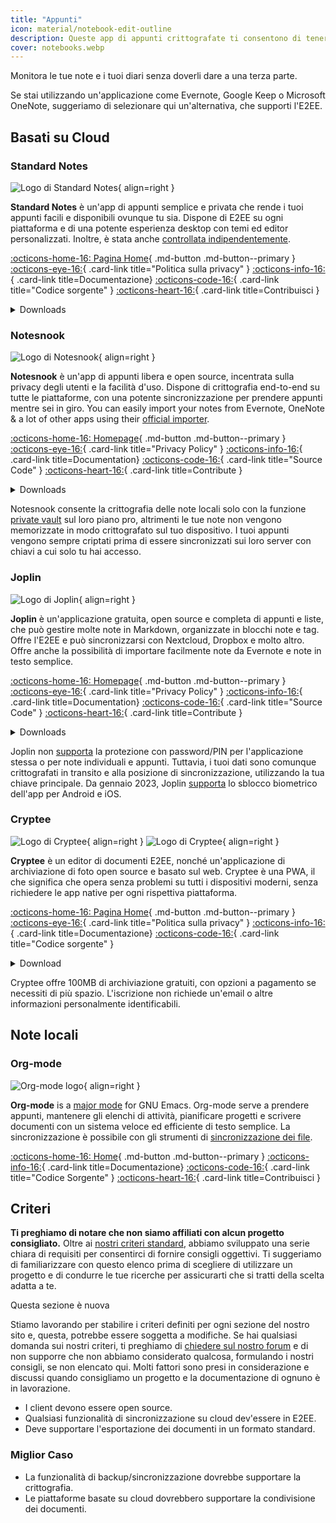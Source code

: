 ```yaml
---
title: "Appunti"
icon: material/notebook-edit-outline
description: Queste app di appunti crittografate ti consentono di tenere traccia delle tue note, senza darle alle terze parti.
cover: notebooks.webp
---
```


Monitora le tue note e i tuoi diari senza doverli dare a una terza parte.

Se stai utilizzando un'applicazione come Evernote, Google Keep o Microsoft OneNote, suggeriamo di selezionare qui un'alternativa, che supporti l'E2EE.

## Basati su Cloud

### Standard Notes

<div class="admonition recommendation" markdown>

![Logo di Standard Notes](assets/img/notebooks/standard-notes.svg){ align=right }

**Standard Notes** è un'app di appunti semplice e privata che rende i tuoi appunti facili e disponibili ovunque tu sia. Dispone di E2EE su ogni piattaforma e di una potente esperienza desktop con temi ed editor personalizzati. Inoltre, è stata anche [controllata indipendentemente](https://standardnotes.com/help/2/has-standard-notes-completed-a-third-party-security-audit).

[:octicons-home-16: Pagina Home](https://standardnotes.com){ .md-button .md-button--primary }
[:octicons-eye-16:](https://standardnotes.com/privacy){ .card-link title="Politica sulla privacy" }
[:octicons-info-16:](https://standardnotes.com/help){ .card-link title=Documentazione}
[:octicons-code-16:](https://github.com/standardnotes){ .card-link title="Codice sorgente" }
[:octicons-heart-16:](https://standardnotes.com/donate){ .card-link title=Contribuisci }

<details class="downloads" markdown>
<summary>Downloads</summary>

- [:simple-googleplay: Google Play](https://play.google.com/store/apps/details?id=com.standardnotes)
- [:simple-appstore: App Store](https://apps.apple.com/app/id1285392450)
- [:simple-github: GitHub](https://github.com/standardnotes/app/releases)
- [:simple-windows11: Windows](https://standardnotes.com)
- [:simple-apple: macOS](https://standardnotes.com)
- [:simple-linux: Linux](https://standardnotes.com)
- [:octicons-globe-16: Web](https://app.standardnotes.com)

</details>

</div>

### Notesnook

<div class="admonition recommendation" markdown>

![Logo di Notesnook](assets/img/notebooks/notesnook.svg){ align=right }

**Notesnook** è un'app di appunti libera e open source, incentrata sulla privacy degli utenti e la facilità d'uso. Dispone di crittografia end-to-end su tutte le piattaforme, con una potente sincronizzazione per prendere appunti mentre sei in giro. You can easily import your notes from Evernote, OneNote & a lot of other apps using their [official importer](https://importer.notesnook.com).

[:octicons-home-16: Homepage](https://notesnook.com){ .md-button .md-button--primary }
[:octicons-eye-16:](https://notesnook.com/privacy){ .card-link title="Privacy Policy" }
[:octicons-info-16:](https://help.notesnook.com){ .card-link title=Documentation}
[:octicons-code-16:](https://github.com/streetwriters/notesnook){ .card-link title="Source Code" }
[:octicons-heart-16:](https://github.com/streetwriters/notesnook/blob/master/CONTRIBUTING.md){ .card-link title=Contribute }

<details class="downloads" markdown>
<summary>Downloads</summary>

- [:simple-googleplay: Google Play](https://play.google.com/store/apps/details?id=com.streetwriters.notesnook)
- [:simple-appstore: App Store](https://apps.apple.com/app/id1544027013)
- [:simple-github: GitHub](https://github.com/streetwriters/notesnook/releases)
- [:simple-windows11: Windows](https://notesnook.com/downloads)
- [:simple-apple: macOS](https://notesnook.com/downloads)
- [:simple-linux: Linux](https://notesnook.com/downloads)
- [:simple-firefoxbrowser: Firefox](https://notesnook.com/notesnook-web-clipper)
- [:simple-googlechrome: Chrome](https://chrome.google.com/webstore/detail/notesnook-web-clipper/kljhpemdlcnjohmfmkogahelkcidieaj)

</details>

</div>

Notesnook consente la crittografia delle note locali solo con la funzione [private vault](https://help.notesnook.com/lock-notes-with-private-vault) sul loro piano pro, altrimenti le tue note non vengono memorizzate in modo crittografato sul tuo dispositivo. I tuoi appunti vengono sempre criptati prima di essere sincronizzati sui loro server con chiavi a cui solo tu hai accesso.

### Joplin

<div class="admonition recommendation" markdown>

![Logo di Joplin](assets/img/notebooks/joplin.svg){ align=right }

**Joplin** è un'applicazione gratuita, open source e completa di appunti e liste, che può gestire molte note in Markdown, organizzate in blocchi note e tag. Offre l'E2EE e può sincronizzarsi con Nextcloud, Dropbox e molto altro. Offre anche la possibilità di importare facilmente note da Evernote e note in testo semplice.

[:octicons-home-16: Homepage](https://joplinapp.org){ .md-button .md-button--primary }
[:octicons-eye-16:](https://joplinapp.org/privacy){ .card-link title="Privacy Policy" }
[:octicons-info-16:](https://joplinapp.org/help){ .card-link title=Documentation}
[:octicons-code-16:](https://github.com/laurent22/joplin){ .card-link title="Source Code" }
[:octicons-heart-16:](https://joplinapp.org/donate){ .card-link title=Contribute }

<details class="downloads" markdown>
<summary>Downloads</summary>

- [:simple-googleplay: Google Play](https://play.google.com/store/apps/details?id=net.cozic.joplin)
- [:simple-appstore: App Store](https://apps.apple.com/app/id1315599797)
- [:simple-github: GitHub](https://github.com/laurent22/joplin-android/releases)
- [:simple-windows11: Windows](https://joplinapp.org/#desktop-applications)
- [:simple-apple: macOS](https://joplinapp.org/#desktop-applications)
- [:simple-linux: Linux](https://joplinapp.org/#desktop-applications)
- [:simple-firefoxbrowser: Firefox](https://addons.mozilla.org/firefox/addon/joplin-web-clipper)
- [:simple-googlechrome: Chrome](https://chrome.google.com/webstore/detail/joplin-web-clipper/alofnhikmmkdbbbgpnglcpdollgjjfek)

</details>

</div>

Joplin non [supporta](https://github.com/laurent22/joplin/issues/289) la protezione con password/PIN per l'applicazione stessa o per note individuali e appunti. Tuttavia, i tuoi dati sono comunque crittografati in transito e alla posizione di sincronizzazione, utilizzando la tua chiave principale. Da gennaio 2023, Joplin [supporta](https://github.com/laurent22/joplin/commit/f10d9f75b055d84416053fab7e35438f598753e9) lo sblocco biometrico dell'app per Android e iOS.

### Cryptee

<div class="admonition recommendation" markdown>

![Logo di Cryptee](./assets/img/notebooks/cryptee.svg#only-light){ align=right }
![Logo di Cryptee](./assets/img/notebooks/cryptee-dark.svg#only-dark){ align=right }

**Cryptee** è un editor di documenti E2EE, nonché un'applicazione di archiviazione di foto open source e basato sul web. Cryptee è una PWA, il che significa che opera senza problemi su tutti i dispositivi moderni, senza richiedere le app native per ogni rispettiva piattaforma.

[:octicons-home-16: Pagina Home](https://crypt.ee){ .md-button .md-button--primary }
[:octicons-eye-16:](https://crypt.ee/privacy){ .card-link title="Politica sulla privacy" }
[:octicons-info-16:](https://crypt.ee/help){ .card-link title=Documentazione}
[:octicons-code-16:](https://github.com/cryptee){ .card-link title="Codice sorgente" }

<details class="downloads" markdown>
<summary>Download</summary>

- [:octicons-globe-16: PWA](https://crypt.ee/download)

</details>

</div>

Cryptee offre 100MB di archiviazione gratuiti, con opzioni a pagamento se necessiti di più spazio. L'iscrizione non richiede un'email o altre informazioni personalmente identificabili.

## Note locali

### Org-mode

<div class="admonition recommendation" markdown>

![Org-mode logo](assets/img/notebooks/org-mode.svg){ align=right }

**Org-mode** is a [major mode](https://gnu.org/software/emacs/manual/html_node/elisp/Major-Modes.html) for GNU Emacs. Org-mode serve a prendere appunti, mantenere gli elenchi di attività, pianificare progetti e scrivere documenti con un sistema veloce ed efficiente di testo semplice. La sincronizzazione è possibile con gli strumenti di [sincronizzazione dei file](file-sharing.md#file-sync).

[:octicons-home-16: Home](https://orgmode.org){ .md-button .md-button--primary }
[:octicons-info-16:](https://orgmode.org/manuals.html){ .card-link title=Documentazione}
[:octicons-code-16:](https://git.savannah.gnu.org/cgit/emacs/org-mode.git){ .card-link title="Codice Sorgente" }
[:octicons-heart-16:](https://liberapay.com/bzg){ .card-link title=Contribuisci }

</details>

</div>

## Criteri

**Ti preghiamo di notare che non siamo affiliati con alcun progetto consigliato.** Oltre ai [nostri criteri standard](about/criteria.md), abbiamo sviluppato una serie chiara di requisiti per consentirci di fornire consigli oggettivi. Ti suggeriamo di familiarizzare con questo elenco prima di scegliere di utilizzare un progetto e di condurre le tue ricerche per assicurarti che si tratti della scelta adatta a te.

<div class="admonition example" markdown>
<p class="admonition-title">Questa sezione è nuova</p>

Stiamo lavorando per stabilire i criteri definiti per ogni sezione del nostro sito e, questa, potrebbe essere soggetta a modifiche. Se hai qualsiasi domanda sui nostri criteri, ti preghiamo di [chiedere sul nostro forum](https://discuss.privacyguides.net/latest) e di non supporre che non abbiamo considerato qualcosa, formulando i nostri consigli, se non elencato qui. Molti fattori sono presi in considerazione e discussi quando consigliamo un progetto e la documentazione di ognuno è in lavorazione.

</div>

- I client devono essere open source.
- Qualsiasi funzionalità di sincronizzazione su cloud dev'essere in E2EE.
- Deve supportare l'esportazione dei documenti in un formato standard.

### Miglior Caso

- La funzionalità di backup/sincronizzazione dovrebbe supportare la crittografia.
- Le piattaforme basate su cloud dovrebbero supportare la condivisione dei documenti.

